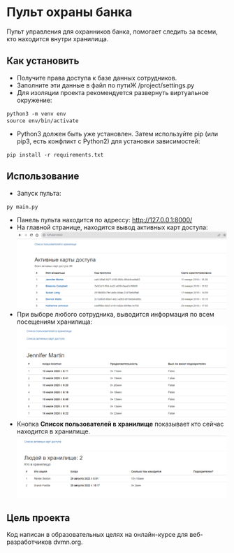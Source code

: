 # Пульт охраны банка
Пульт управления для охранников банка, помогает следить за всеми, кто находится внутри хранилища.

## Как установить
- Получите права доступа к базе данных сотрудников.
- Заполните эти данные в файл по путиЖ /project/settings.py
- Для изоляции проекта рекомендуется развернуть виртуальное окружение:
```
python3 -m venv env
source env/bin/activate
```
- Python3 должен быть уже установлен. Затем используйте pip (или pip3, есть конфликт с Python2) для установки зависимостей:
```
pip install -r requirements.txt
```

## Использование
- Запуск пульта:
```
py main.py
```
- Панель пульта находится по адрессу: http://127.0.0.1:8000/
- На главной странице, находится вывод активных карт доступа:
![Активные пропуски](active_passcard.png)
- При выборе любого сотрудника, выводится информация по всем посещениям хранилища:
![Все посещения сотрудника](visit_info.png)
- Кнопка **Список пользователей в хранилище** показывает кто сейчас находится в хранилище.
![Кто в хранилище](storage_information.png)
## Цель проекта
Код написан в образовательных целях на онлайн-курсе для веб-разработчиков dvmn.org.
